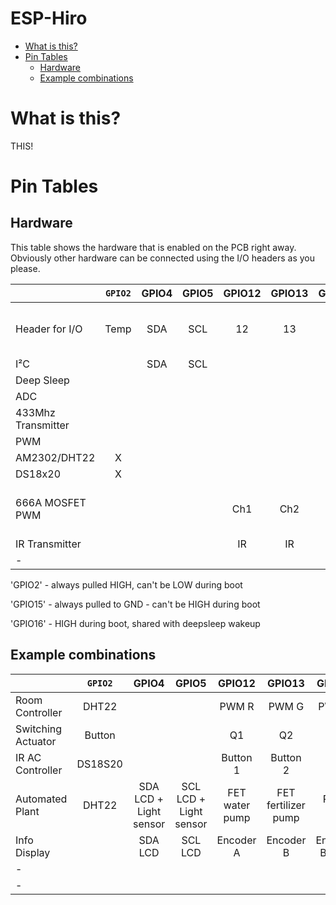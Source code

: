 # ESP-Hiro <!-- omit in toc --> 

- [What is this?](#what-is-this)
- [Pin Tables](#pin-tables)
  - [Hardware](#hardware)
  - [Example combinations](#example-combinations)

# What is this?

THIS!

# Pin Tables

## Hardware

This table shows the hardware that is enabled on the PCB right away. Obviously other hardware can be connected using the I/O headers as you please.

|                    | `GPIO2` | GPIO4 | GPIO5 | GPIO12 | GPIO13 | GPIO14 | `GPIO15` |      `GPIO16`      | `ADC` |
| ------------------ | :-----: | :---: | :---: | :----: | :----: | :----: | :------: | :----------------: | :---: |
| Header for I/O     |  Temp   |  SDA  |  SCL  |   12   |   13   |   14   |    15    | 16 (HIGH AT BOOT)  |  ADC  |
| I²C                |         |  SDA  |  SCL  |        |        |        |          |                    |       |
| Deep Sleep         |         |       |       |        |        |        | Disable  |        RST         |       |
| ADC                |         |       |       |        |        |        |          |                    |   X   |
| 433Mhz Transmitter |         |       |       |        |        |        |    X     |                    |       |
| PWM                |         |       |       |        |        |        |          |                    |       |
| AM2302/DHT22       |    X    |       |       |        |        |        |          |                    |       |
| DS18x20            |    X    |       |       |        |        |        |          |                    |       |
| 666A MOSFET PWM    |         |       |       |  Ch1   |  Ch2   |  Ch3   |   Ch4    | Ch5 (HIGH AT BOOT) |       |
| IR Transmitter     |         |       |       |   IR   |   IR   |   IR   |    IR    |         IR         |       |
| -                  |         |       |       |        |        |        |          |                    |       |

'GPIO2' - always pulled HIGH, can't be LOW during boot

'GPIO15' - always pulled to GND - can't be HIGH during boot

'GPIO16' - HIGH during boot, shared with deepsleep wakeup


## Example combinations

|                    | `GPIO2` |         GPIO4          |         GPIO5          |     GPIO12     |       GPIO13        |     GPIO14     |   `GPIO15`   |  `GPIO16`   |     `ADC`     |
| ------------------ | :-----: | :--------------------: | :--------------------: | :------------: | :-----------------: | :------------: | :----------: | :---------: | :-----------: |
| Room Controller    |  DHT22  |                        |                        |     PWM R      |        PWM G        |     PWM B      |    PWM W     | PWM Heating |               |
| Switching Actuator | Button  |                        |                        |       Q1       |         Q2          |       Q3       |      Q4      |     Q5      |               |
| IR AC Controller   | DS18S20 |                        |                        |    Button 1    |      Button 2       |                |              |     IR      |               |
| Automated Plant    |  DHT22  | SDA LCD + Light sensor | SCL LCD + Light sensor | FET water pump | FET fertilizer pump |   PWM light    | SR04 Trigger |  SR04 Echo  | Soil Moisture |
| Info Display       |         |        SDA LCD         |        SCL LCD         |   Encoder A    |      Encoder B      | Encoder Button |              |             |               |
| -                  |         |                        |                        |                |                     |                |              |             |               |
| -                  |         |                        |                        |                |                     |                |              |             |               |
